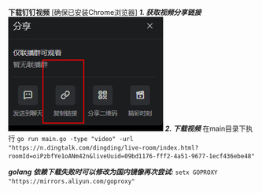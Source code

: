 **下载钉钉视频**
[确保已安装Chrome浏览器]
***1. 获取视频分享链接***
![获取分享链接](pic/video_share.png)
***2. 下载视频***
在main目录下执行
``` go run main.go -type "video" -url "https://n.dingtalk.com/dingding/live-room/index.html?roomId=oiPzbfYe1oANm42n&liveUuid=09bd1176-fff2-4a51-9677-1ecf436ebe48" ```


***golang 依赖下载失败时可以修改为国内镜像再次尝试:***
```setx GOPROXY "https://mirrors.aliyun.com/goproxy"```